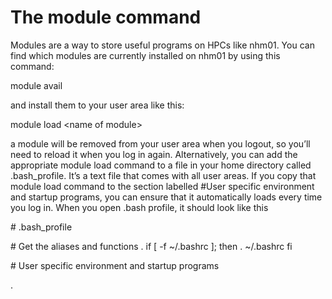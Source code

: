 # The module command

Modules are a way to store useful programs on HPCs like nhm01. You can find which modules are currently installed on nhm01 by using this command:

module avail

and install them to your user area like this:

module load \<name of module\>

a module will be removed from your user area when you logout, so you’ll need to reload it when you log in again. 
Alternatively, you can add the appropriate module load command to a file in your home directory called .bash_profile. It’s a text file that comes with all user areas. If you copy that module load command to the section labelled #User specific environment and startup programs, you can ensure that it automatically loads every time you log in.
When you open .bash profile, it should look like this

\# .bash_profile

\# Get the aliases and functions
.
if [ -f ~/.bashrc ]; then
	. ~/.bashrc
fi

\# User specific environment and startup programs

.
